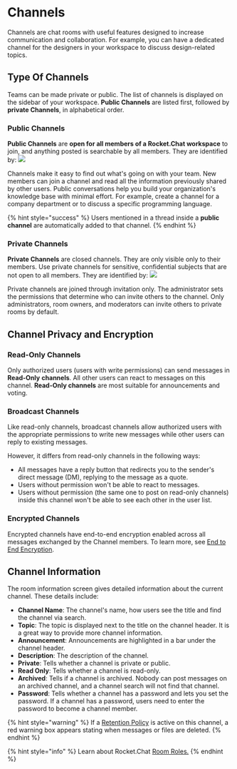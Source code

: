 # Channels

Channels are chat rooms with useful features designed to increase communication and collaboration. For example, you can have a dedicated channel for the designers in your workspace to discuss design-related topics.

## Type Of Channels

Teams can be made private or public. The list of channels is displayed on the sidebar of your workspace. **Public Channels** are listed first, followed by **private Channels**, in alphabetical order.

### Public Channels

**Public Channels** are **open for all members of a Rocket.Chat workspace** to join, and anything posted is searchable by all members. They are identified by: ![](../../../../.gitbook/assets/2021-12-23\_19-51-58.png)

Channels make it easy to find out what's going on with your team. New members can join a channel and read all the information previously shared by other users. Public conversations help you build your organization's knowledge base with minimal effort. For example, create a channel for a company department or to discuss a specific programming language.



{% hint style="success" %}
Users mentioned in a thread inside a **public channel** are automatically added to that channel.
{% endhint %}

### Private Channels&#x20;

**Private Channels** are closed channels. They are only visible only to their members. Use private channels for sensitive, confidential subjects that are not open to all members. They are identified by: ![](../../../../.gitbook/assets/2021-12-23\_19-50-54.png)

Private channels are joined through invitation only. The administrator sets the permissions that determine who can invite others to the channel. Only administrators, room owners, and moderators can invite others to private rooms by default.&#x20;

## Channel Privacy and Encryption

### Read-Only Channels

Only authorized users (users with write permissions) can send messages in **Read-Only** **channels**. All other users can react to messages on this channel. **Read-Only channels** are most suitable for announcements and voting.

### Broadcast Channels

Like read-only channels, broadcast channels allow authorized users with the appropriate permissions to write new messages while other users can reply to existing messages.

However, it differs from read-only channels in the following ways:

* All messages have a reply button that redirects you to the sender's direct message (DM), replying to the message as a quote.
* Users without permission won't be able to react to messages.
* Users without permission (the same one to post on read-only channels) inside this channel won't be able to see each other in the user list.

### Encrypted Channels

Encrypted channels have end-to-end encryption enabled across all messages exchanged by the Channel members. To learn more, see [End to End Encryption](../../security-bundle/end-to-end-encryption-user-guide.md).

## Channel Information

The room information screen gives detailed information about the current channel. These details include:

* **Channel Name**: The channel's name, how users see the title and find the channel via search.
* **Topic**: The topic is displayed next to the title on the channel header. It is a great way to provide more channel information.
* **Announcement**: Announcements are highlighted in a bar under the channel header.
* **Description**: The description of the channel.
* **Private**: Tells whether a channel is private or public.
* **Read Only**: Tells whether a channel is read-only.
* **Archived**: Tells if a channel is archived. Nobody can post messages on an archived channel, and a channel search will not find that channel.
* **Password**: Tells whether a channel has a password and lets you set the password. If a channel has a password, users need to enter the password to become a channel member.

{% hint style="warning" %}
If a [Retention Policy](../../../workspace-administration/settings/retention-policy.md) is active on this channel, a red warning box appears stating when messages or files are deleted.
{% endhint %}

{% hint style="info" %}
Learn about Rocket.Chat [Room Roles.](../room-roles.md)&#x20;
{% endhint %}
